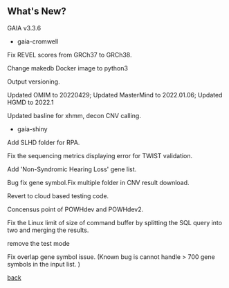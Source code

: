 ## What's New?

GAIA v3.3.6

* gaia-cromwell

Fix REVEL scores from GRCh37 to GRCh38.

Change makedb Docker image to python3

Output versioning.

Updated OMIM to 20220429; Updated MasterMind to 2022.01.06; Updated HGMD to 2022.1	

Updated basline for xhmm, decon CNV calling.

* gaia-shiny

Add SLHD folder for RPA.

Fix the sequencing metrics displaying error for TWIST validation.

Add 'Non-Syndromic Hearing Loss' gene list.

Bug fix gene symbol.Fix multiple folder in CNV result download.

Revert to cloud based testing code.		

Concensus point of POWHdev and POWHdev2.

Fix the Linux limit of size of command buffer by splitting the SQL query into two and merging the results.

remove the test mode

Fix overlap gene symbol issue. (Known bug is cannot handle > 700 gene symbols in the input list. )

[back](./)
